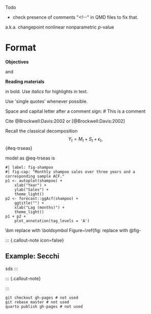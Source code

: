 Todo
- check presence of comments "<!--" in QMD files to fix that.

a.k.a.
changepoint
nonlinear
nonparametric
$p$-value

# Format

**Objectives**

and 

**Reading materials**

in bold. Use *italics* for highlights in text.

Use 'single quotes' whenever possible.

Space and capital letter after a comment sign: # This is a comment

Cite 
@Brockwell:Davis:2002
or 
[@Brockwell:Davis:2002]

Recall the classical decomposition
$$ 
Y_t = M_t + S_t + \epsilon_t,
$${#eq-trseas}

model as @eq-trseas is

```{r}
#| label: fig-shampoo
#| fig-cap: "Monthly shampoo sales over three years and a corresponding sample ACF."
p1 <- autoplot(shampoo) + 
    xlab("Year") + 
    ylab("Sales") + 
    theme_light()
p2 <- forecast::ggAcf(shampoo) + 
    ggtitle("") +
    xlab("Lag (months)") + 
    theme_light()
p1 + p2 +
    plot_annotation(tag_levels = 'A')
```

\bm replace with \boldsymbol 
Figure~\ref{fig: replace with @fig-


::: {.callout-note icon=false}

## Example: Secchi

sds
:::


::: {.callout-note}

:::


```
git checkout gh-pages # not used
git rebase master # not used
quarto publish gh-pages # not used
```
